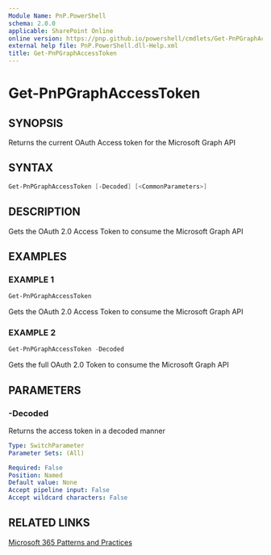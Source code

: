 ```yaml
---
Module Name: PnP.PowerShell
schema: 2.0.0
applicable: SharePoint Online
online version: https://pnp.github.io/powershell/cmdlets/Get-PnPGraphAccessToken.html
external help file: PnP.PowerShell.dll-Help.xml
title: Get-PnPGraphAccessToken
---
```

  
# Get-PnPGraphAccessToken

## SYNOPSIS
Returns the current OAuth Access token for the Microsoft Graph API

## SYNTAX

```powershell
Get-PnPGraphAccessToken [-Decoded] [<CommonParameters>]
```

## DESCRIPTION
Gets the OAuth 2.0 Access Token to consume the Microsoft Graph API

## EXAMPLES

### EXAMPLE 1
```powershell
Get-PnPGraphAccessToken
```

Gets the OAuth 2.0 Access Token to consume the Microsoft Graph API

### EXAMPLE 2
```powershell
Get-PnPGraphAccessToken -Decoded
```

Gets the full OAuth 2.0 Token to consume the Microsoft Graph API

## PARAMETERS

### -Decoded
Returns the access token in a decoded manner

```yaml
Type: SwitchParameter
Parameter Sets: (All)

Required: False
Position: Named
Default value: None
Accept pipeline input: False
Accept wildcard characters: False
```

## RELATED LINKS

[Microsoft 365 Patterns and Practices](https://aka.ms/m365pnp)


